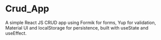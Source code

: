 # Crud_App
A simple React JS CRUD app using Formik for forms, Yup for validation, Material UI and localStorage for persistence, built with useState and useEffect.
